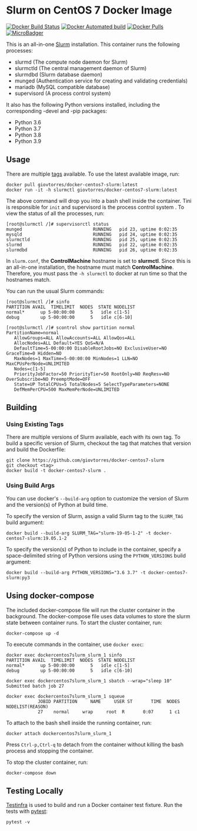 # Slurm on CentOS 7 Docker Image

[![Docker Build Status](https://img.shields.io/docker/build/giovtorres/docker-centos7-slurm.svg)](https://hub.docker.com/r/giovtorres/docker-centos7-slurm/builds/)
[![Docker Automated build](https://img.shields.io/docker/automated/giovtorres/docker-centos7-slurm.svg)](https://hub.docker.com/r/giovtorres/docker-centos7-slurm/)
[![Docker Pulls](https://img.shields.io/docker/pulls/giovtorres/docker-centos7-slurm.svg)](https://hub.docker.com/r/giovtorres/docker-centos7-slurm/)
[![MicroBadger](https://images.microbadger.com/badges/image/giovtorres/docker-centos7-slurm.svg)](https://microbadger.com/images/giovtorres/docker-centos7-slurm "Get your own image badge on microbadger.com")

This is an all-in-one [Slurm](https://slurm.schedmd.com/) installation.  This
container runs the following processes:

* slurmd (The compute node daemon for Slurm)
* slurmctld (The central management daemon of Slurm)
* slurmdbd (Slurm database daemon)
* munged (Authentication service for creating and validating credentials)
* mariadb (MySQL compatible database)
* supervisord (A process control system)

It also has the following Python versions installed, including the
corresponding -devel and -pip packages:

* Python 3.6
* Python 3.7
* Python 3.8
* Python 3.9

## Usage

There are multiple
[tags](https://hub.docker.com/r/giovtorres/docker-centos7-slurm/tags/)
available.  To use the latest available image, run:

```shell
docker pull giovtorres/docker-centos7-slurm:latest
docker run -it -h slurmctl giovtorres/docker-centos7-slurm:latest
```

The above command will drop you into a bash shell inside the container. Tini
is responsible for `init` and supervisord is the process control system . To
view the status of all the processes, run:

```shell
[root@slurmctl /]# supervisorctl status
munged                           RUNNING   pid 23, uptime 0:02:35
mysqld                           RUNNING   pid 24, uptime 0:02:35
slurmctld                        RUNNING   pid 25, uptime 0:02:35
slurmd                           RUNNING   pid 22, uptime 0:02:35
slurmdbd                         RUNNING   pid 26, uptime 0:02:35
```

In `slurm.conf`, the **ControlMachine** hostname is set to **slurmctl**. Since
this is an all-in-one installation, the hostname must match **ControlMachine**.
Therefore, you must pass the `-h slurmctl` to docker at run time so that the
hostnames match.

You can run the usual Slurm commands:

```shell
[root@slurmctl /]# sinfo
PARTITION AVAIL  TIMELIMIT  NODES  STATE NODELIST
normal*      up 5-00:00:00      5   idle c[1-5]
debug        up 5-00:00:00      5   idle c[6-10]
```

```shell
[root@slurmctl /]# scontrol show partition normal
PartitionName=normal
   AllowGroups=ALL AllowAccounts=ALL AllowQos=ALL
   AllocNodes=ALL Default=YES QoS=N/A
   DefaultTime=5-00:00:00 DisableRootJobs=NO ExclusiveUser=NO GraceTime=0 Hidden=NO
   MaxNodes=1 MaxTime=5-00:00:00 MinNodes=1 LLN=NO MaxCPUsPerNode=UNLIMITED
   Nodes=c[1-5]
   PriorityJobFactor=50 PriorityTier=50 RootOnly=NO ReqResv=NO OverSubscribe=NO PreemptMode=OFF
   State=UP TotalCPUs=5 TotalNodes=5 SelectTypeParameters=NONE
   DefMemPerCPU=500 MaxMemPerNode=UNLIMITED
```

## Building

### Using Existing Tags

There are multiple versions of Slurm available, each with its own tag.  To build
a specific version of Slurm, checkout the tag that matches that version and
build the Dockerfile:

```shell
git clone https://github.com/giovtorres/docker-centos7-slurm
git checkout <tag>
docker build -t docker-centos7-slurm .
```

### Using Build Args

You can use docker's `--build-arg` option to customize the version of Slurm
and the version(s) of Python at build time.

To specify the version of Slurm, assign a valid Slurm tag to the `SLURM_TAG`
build argument:

```shell
docker build --build-arg SLURM_TAG="slurm-19-05-1-2" -t docker-centos7-slurm:19.05.1-2
```

To specify the version(s) of Python to include in the container, specify a
space-delimited string of Python versions using the `PYTHON_VERSIONS` build
argument:

```shell
docker build --build-arg PYTHON_VERSIONS="3.6 3.7" -t docker-centos7-slurm:py3
```

## Using docker-compose

The included docker-compose file will run the cluster container in the
background.  The docker-compose file uses data volumes to store the slurm state
between container runs.  To start the cluster container, run:

```shell
docker-compose up -d
```

To execute commands in the container, use `docker exec`:

```shell
docker exec dockercentos7slurm_slurm_1 sinfo
PARTITION AVAIL  TIMELIMIT  NODES  STATE NODELIST
normal*      up 5-00:00:00      5   idle c[1-5]
debug        up 5-00:00:00      5   idle c[6-10]

docker exec dockercentos7slurm_slurm_1 sbatch --wrap="sleep 10"
Submitted batch job 27

docker exec dockercentos7slurm_slurm_1 squeue
            JOBID PARTITION     NAME     USER ST       TIME  NODES NODELIST(REASON)
            27    normal     wrap     root  R       0:07      1 c1
```

To attach to the bash shell inside the running container, run:

```shell
docker attach dockercentos7slurm_slurm_1
```

Press `Ctrl-p,Ctrl-q` to detach from the container without killing the bash
process and stopping the container.

To stop the cluster container, run:

```shell
docker-compose down
```

## Testing Locally

[Testinfra](https://testinfra.readthedocs.io/en/latest/index.html) is used to
build and run a Docker container test fixture. Run the tests with
[pytest](https://docs.pytest.org/en/latest/):

```shell
pytest -v
```
